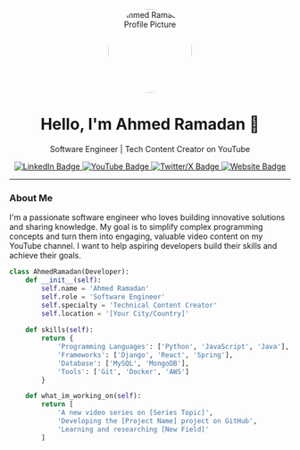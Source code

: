 <p align="center">
  <img src="[Link to your professional profile picture]" alt="Ahmed Ramadan Profile Picture" width="150" height="150" style="border-radius: 50%;">
</p>

<h1 align="center">Hello, I'm Ahmed Ramadan 👋</h1>

<p align="center">
  Software Engineer | Tech Content Creator on YouTube
</p>

<p align="center">
  <a href="[Link to your LinkedIn profile]">
    <img src="https://img.shields.io/badge/LinkedIn-0077B5?style=for-the-badge&logo=linkedin&logoColor=white" alt="LinkedIn Badge">
  </a>
  <a href="[Link to your YouTube channel]">
    <img src="https://img.shields.io/badge/YouTube-FF0000?style=for-the-badge&logo=youtube&logoColor=white" alt="YouTube Badge">
  </a>
  <a href="[Link to your Twitter/X account]">
    <img src="https://img.shields.io/badge/X-000000?style=for-the-badge&logo=x&logoColor=white" alt="Twitter/X Badge">
  </a>
  <a href="[Link to your personal website/blog]">
    <img src="https://img.shields.io/badge/Website-1e40af?style=for-the-badge&logo=about.me&logoColor=white" alt="Website Badge">
  </a>
</p>

---

### About Me

I'm a passionate software engineer who loves building innovative solutions and sharing knowledge. My goal is to simplify complex programming concepts and turn them into engaging, valuable video content on my YouTube channel. I want to help aspiring developers build their skills and achieve their goals.

```python
class AhmedRamadan(Developer):
    def __init__(self):
        self.name = 'Ahmed Ramadan'
        self.role = 'Software Engineer'
        self.specialty = 'Technical Content Creator'
        self.location = '[Your City/Country]'
    
    def skills(self):
        return {
            'Programming Languages': ['Python', 'JavaScript', 'Java'],
            'Frameworks': ['Django', 'React', 'Spring'],
            'Database': ['MySQL', 'MongoDB'],
            'Tools': ['Git', 'Docker', 'AWS']
        }

    def what_im_working_on(self):
        return [
            'A new video series on [Series Topic]',
            'Developing the [Project Name] project on GitHub',
            'Learning and researching [New Field]'
        ]

